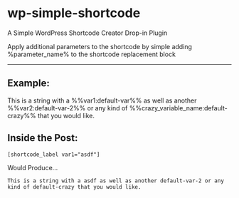 wp-simple-shortcode
===================

A Simple WordPress Shortcode Creator Drop-in Plugin

Apply additional parameters to the shortcode by simple adding %parameter_name% to the shortcode replacement block


----------


Example:
--------

This is a string with a %%var1:default-var%% as well as another %%var2:default-var-2%% or any kind of %%crazy_variable_name:default-crazy%% that you would like.

Inside the Post:
----------------

    [shortcode_label var1="asdf"]

Would Produce...

    This is a string with a asdf as well as another default-var-2 or any kind of default-crazy that you would like.